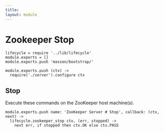 ```yaml
---
title: 
layout: module
---
```


# Zookeeper Stop

    lifecycle = require '../lib/lifecycle'
    module.exports = []
    module.exports.push 'masson/bootstrap/'

    module.exports.push (ctx) ->
      require('./server').configure ctx

## Stop

Execute these commands on the ZooKeeper host machine(s).

    module.exports.push name: 'ZooKeeper Server # Stop', callback: (ctx, next) ->
      lifecycle.zookeeper_stop ctx, (err, stopped) ->
        next err, if stopped then ctx.OK else ctx.PASS

